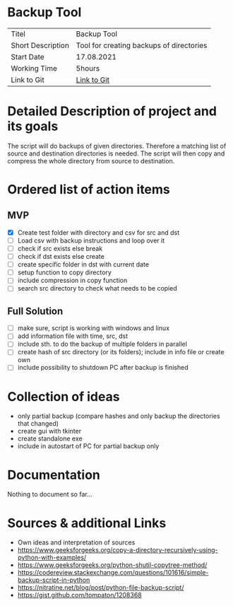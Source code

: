 # Backup Tool

|   |   |
|---|---|
| Titel | Backup Tool |
| Short Description | Tool for creating backups of directories |
| Start Date | 17.08.2021 |
| Working Time | 5hours |
| Link to Git | [Link to Git](https://github.com/K4put23npu11i/backup_tool.git "Repo Link") |

# Detailed Description of project and its goals
The script will do backups of given directories. Therefore a matching list of source and destination directories is needed. 
The script will then copy and compress the whole directory from source to destination.

# Ordered list of action items
## MVP
- [x] Create test folder with directory and csv for src and dst
- [ ] Load csv with backup instructions and loop over it
- [ ] check if src exists else break
- [ ] check if dst exists else create
- [ ] create specific folder in dst with current date
- [ ] setup function to copy directory
- [ ] include compression in copy function
- [ ] search src directory to check what needs to be copied

## Full Solution
- [ ] make sure, script is working with windows and linux
- [ ] add information file with time, src, dst
- [ ] include sth. to do the backup of multiple folders in parallel
- [ ] create hash of src directory (or its folders); include in info file or create own
- [ ] include possibility to shutdown PC after backup is finished

# Collection of ideas
- only partial backup (compare hashes and only backup the directories that changed)
- create gui with tkinter
- create standalone exe
- include in autostart of PC for partial backup only


# Documentation
Nothing to document so far...


# Sources & additional Links
- Own ideas and interpretation of sources
- https://www.geeksforgeeks.org/copy-a-directory-recursively-using-python-with-examples/
- https://www.geeksforgeeks.org/python-shutil-copytree-method/
- https://codereview.stackexchange.com/questions/101616/simple-backup-script-in-python
- https://nitratine.net/blog/post/python-file-backup-script/
- https://gist.github.com/tompaton/1208368